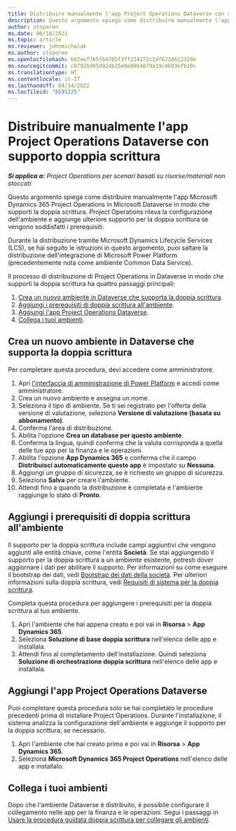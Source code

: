 ```yaml
---
title: Distribuire manualmente l'app Project Operations Dataverse con supporto doppia scrittura
description: Questo argomento spiega come distribuire manualmente l'app Project Operations Dataverse in modo che supporti la doppia scrittura.
author: stsporen
ms.date: 06/18/2021
ms.topic: article
ms.reviewer: johnmichalak
ms.author: stsporen
ms.openlocfilehash: b82eef7b5f64705f37f224172c14f6734612329e
ms.sourcegitcommit: c0792bd65d92db25e0e8864879a19c4b93efb10c
ms.translationtype: HT
ms.contentlocale: it-IT
ms.lasthandoff: 04/14/2022
ms.locfileid: "8591225"
---
```

# <a name="manually-deploy-the-project-operations-dataverse-app-with-dual-write-support"></a>Distribuire manualmente l'app Project Operations Dataverse con supporto doppia scrittura

_**Si applica a:** Project Operations per scenari basati su risorse/materiali non stoccati_

Questo argomento spiega come distribuire manualmente l'app Microsoft Dynamics 365 Project Operations in Microsoft Dataverse in modo che supporti la doppia scrittura. Project Operations rileva la configurazione dell'ambiente e aggiunge ulteriore supporto per la doppia scrittura se vengono soddisfatti i prerequisiti.

Durante la distribuzione tramite Microsoft Dynamics Lifecycle Services (LCS), se hai seguito le istruzioni in questo argomento, puoi saltare la distribuzione dell'integrazione di Microsoft Power Platform (precedentemente nota come ambiente Common Data Service).

Il processo di distribuzione di Project Operations in Dataverse in modo che supporti la doppia scrittura ha quattro passaggi principali:

1. [Crea un nuovo ambiente in Dataverse che supporta la doppia scrittura](#create).
2. [Aggiungi i prerequisiti di doppia scrittura all'ambiente](#prerequisites).
3. [Aggiungi l'app Project Operations Dataverse](#dataverse).
4. [Collega i tuoi ambienti](#link).

## <a name="create-a-new-environment-in-dataverse-that-supports-dual-write"></a><a name="create"></a>Crea un nuovo ambiente in Dataverse che supporta la doppia scrittura

Per completare questa procedura, devi accedere come amministratore.

1. Apri [l'interfaccia di amministrazione di Power Platform](https://admin.powerplatform.com) e accedi come amministratore.
2. Crea un nuovo ambiente e assegna un nome.
3. Seleziona il tipo di ambiente. Se ti sei registrato per l'offerta della versione di valutazione, seleziona **Versione di valutazione (basata su abbonamento)**.
4. Conferma l'area di distribuzione.
5. Abilita l'opzione **Crea un database per questo ambiente**. 
6. Conferma la lingua, quindi conferma che la valuta corrisponda a quella delle tue app per la finanza e le operazioni.
7. Abilita l'opzione **App Dynamics 365** e conferma che il campo **Distribuisci automaticamente queste app** è impostato su **Nessuna**.
8. Aggiungi un gruppo di sicurezza, se è richiesto un gruppo di sicurezza.
9. Seleziona **Salva** per creare l'ambiente.
10. Attendi fino a quando la distribuzione è completata e l'ambiente raggiunge lo stato di **Pronto**.

## <a name="add-dual-write-prerequisites-to-the-environment"></a><a name="prerequisites"></a>Aggiungi i prerequisiti di doppia scrittura all'ambiente

Il supporto per la doppia scrittura include campi aggiuntivi che vengono aggiunti alle entità chiave, come l'entità **Società**. Se stai aggiungendo il supporto per la doppia scrittura a un ambiente esistente, potresti dover aggiornare i dati per abilitare il supporto. Per informazioni su come eseguire il bootstrap dei dati, vedi [Bootstrap dei dati della società](/dynamics365/fin-ops-core/dev-itpro/data-entities/dual-write/bootstrap-company-data). Per ulteriori informazioni sulla doppia scrittura, vedi [Requisiti di sistema per la doppia scrittura](/dynamics365/fin-ops-core/dev-itpro/data-entities/dual-write/dual-write-system-req).

Completa questa procedura per aggiungere i prerequisiti per la doppia scrittura al tuo ambiente.

1. Apri l'ambiente che hai appena creato e poi vai in **Risorsa** \> **App Dynamics 365**.
2. Seleziona **Soluzione di base doppia scrittura** nell'elenco delle app e installala.
3. Attendi fino al completamento dell'installazione. Quindi seleziona **Soluzione di orchestrazione doppia scrittura** nell'elenco delle app e installala.

## <a name="add-the-project-operations-dataverse-app"></a><a name="dataverse"></a>Aggiungi l'app Project Operations Dataverse

Puoi completare questa procedura solo se hai completato le procedure precedenti prima di installare Project Operations. Durante l'installazione, il sistema analizza la configurazione dell'ambiente e aggiunge il supporto per la doppia scrittura, se necessario.

1. Apri l'ambiente che hai creato prima e poi vai in **Risorsa** \> **App Dynamics 365**.
2. Seleziona **Microsoft Dynamics 365 Project Operations** nell'elenco delle app e installalo.

## <a name="link-your-environments"></a><a name="link"></a>Collega i tuoi ambienti

Dopo che l'ambiente Dataverse è distribuito, è possibile configurare il collegamento nelle app per la finanza e le operazioni. Segui i passaggi in [Usare la procedura guidata doppia scrittura per collegare gli ambienti](/dynamics365/fin-ops-core/dev-itpro/data-entities/dual-write/link-your-environment).
